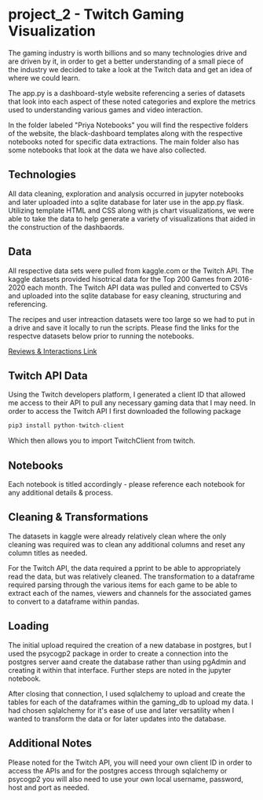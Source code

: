 # project_2 - Twitch Gaming Visualization
The gaming industry is worth billions and so many technologies drive and are driven by it, in order to get a better understanding of a small piece of the industry we decided to take a look at the Twitch data and get an idea of where we could learn.  

The app.py is a dashboard-style website referencing a series of datasets that look into each aspect of these noted categories and explore the metrics used to understanding various games and video interaction.

In the folder labeled "Priya Notebooks" you will find the respective folders of the website, the black-dashboard templates along with the respective notebooks noted for specific data extractions. The main folder also has some notebooks that look at the data we have also collected.  

## Technologies
All data cleaning, exploration and analysis occurred in jupyter notebooks and later uploaded into a sqlite database for later use in the app.py flask. Utilizing template HTML and CSS along with js chart visualizations, we were able to take the data to help generate a variety of visualizations that aided in the construction of the dashbaords.

## Data
All respective data sets were pulled from kaggle.com or the Twitch API. The kaggle datasets provided hisotrical data for the Top 200 Games from 2016-2020 each month. The Twitch API data was pulled and converted to CSVs and uploaded into the sqlite database for easy cleaning, structuring and referencing. 

The recipes and user intreaction datasets were too large so we had to put in a drive and save it locally to run the scripts. Please find the links for the respectve datasets below prior to running the notebooks.

[Reviews & Interactions Link](https://www.kaggle.com/rankirsh/evolution-of-top-games-on-twitch "Top Games on Twitch 2016-2021")

## Twitch API Data
Using the Twitch developers platform, I generated a client ID that allowed me access to their API to pull any necessary gaming data that I may need. In order to access the Twitch API I first downloaded the following package

```python
pip3 install python-twitch-client
```
Which then allows you to import TwitchClient from twitch.

## Notebooks 
Each notebook is titled accordingly - please reference each notebook for any additional details & process.

## Cleaning & Transformations 
The datasets in kaggle were already relatively clean where the only cleaning was required was to clean any additional columns and reset any column titles as needed.

For the Twitch API, the data required a pprint to be able to appropriately read the data, but was relatively cleaned. The transformation to a dataframe required parsing through the various items for each game to be able to extract each of the names, viewers and channels for the associated games to convert to a dataframe within pandas. 

## Loading
The initial upload required the creation of a new database in postgres, but I used the psycogp2 package in order to create a connection into the postgres server aand create the database rather than using pgAdmin and creating it within that interface. Further steps are noted in the jupyter notebook. 

After closing that connection, I used sqlalchemy to upload and create the tables for each of the dataframes within the gaming_db to upload my data. I had chosen sqlalchemy for it's ease of use and later versatility when I wanted to transform the data or for later updates into the database. 

## Additional Notes
Please noted for the Twitch API, you will need your own client ID in order to access the APIs and for the postgres access through sqlalchemy or psycogp2 you will also need to use your own local username, password, host and port as needed. 
